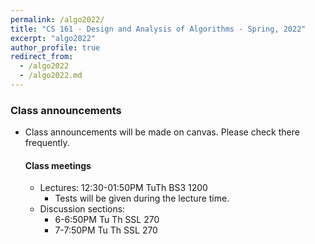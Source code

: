 ```yaml
---
permalink: /algo2022/
title: "CS 161 - Design and Analysis of Algorithms - Spring, 2022"
excerpt: "algo2022"
author_profile: true
redirect_from: 
  - /algo2022
  - /algo2022.md
---
```


<H3>Class announcements</H3>
<UL>
 <LI> Class announcements will be made on canvas. Please check there frequently.

<H4>Class meetings</H4>
<UL>
 <LI> Lectures: 12:30-01:50PM TuTh BS3 1200
 <UL>
  <LI> Tests will be given during the lecture time.
 </UL>
 <LI> Discussion sections:
 <UL>
  <LI> 6-6:50PM Tu Th SSL 270
  <LI> 7-7:50PM Tu Th SSL 270
 </UL>
</UL>
